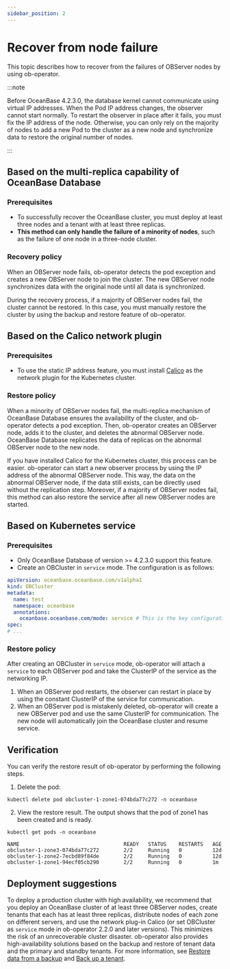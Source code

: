 ```yaml
---
sidebar_position: 2
---
```


# Recover from node failure

This topic describes how to recover from the failures of OBServer nodes by using ob-operator.

:::note

Before OceanBase 4.2.3.0, the database kernel cannot communicate using virtual IP addresses. When the Pod IP address changes, the observer cannot start normally. To restart the observer in place after it fails, you must fix the IP address of the node. Otherwise, you can only rely on the majority of nodes to add a new Pod to the cluster as a new node and synchronize data to restore the original number of nodes.

:::


## Based on the multi-replica capability of OceanBase Database

### Prerequisites

- To successfully recover the OceanBase cluster, you must deploy at least three nodes and a tenant with at least three replicas.
- **This method can only handle the failure of a minority of nodes**, such as the failure of one node in a three-node cluster.

### Recovery policy

When an OBServer node fails, ob-operator detects the pod exception and creates a new OBServer node to join the cluster. The new OBServer node synchronizes data with the original node until all data is synchronized. 

During the recovery process, if a majority of OBServer nodes fail, the cluster cannot be restored. In this case, you must manually restore the cluster by using the backup and restore feature of ob-operator.

## Based on the Calico network plugin

### Prerequisites

- To use the static IP address feature, you must install [Calico](https://docs.tigera.io/calico/latest/getting-started/kubernetes/) as the network plugin for the Kubernetes cluster.

### Restore policy

When a minority of OBServer nodes fail, the multi-replica mechanism of OceanBase Database ensures the availability of the cluster, and ob-operator detects a pod exception. Then, ob-operator creates an OBServer node, adds it to the cluster, and deletes the abnormal OBServer node. OceanBase Database replicates the data of replicas on the abnormal OBServer node to the new node.

If you have installed Calico for the Kubernetes cluster, this process can be easier. ob-operator can start a new observer process by using the IP address of the abnormal OBServer node. This way, the data on the abnormal OBServer node, if the data still exists, can be directly used without the replication step. Moreover, if a majority of OBServer nodes fail, this method can also restore the service after all new OBServer nodes are started.

## Based on Kubernetes service

### Prerequisites

- Only OceanBase Database of version >= 4.2.3.0 support this feature.
- Create an OBCluster in `service` mode. The configuration is as follows:

```yaml
apiVersion: oceanbase.oceanbase.com/v1alpha1
kind: OBCluster
metadata:
  name: test
  namespace: oceanbase
  annotations:
    oceanbase.oceanbase.com/mode: service # This is the key configuration
spec:
# ...
```
### Restore policy

After creating an OBCluster in `service` mode, ob-operator will attach a `service` to each OBServer pod and take the ClusterIP of the service as the networking IP. 

1. When an OBServer pod restarts, the observer can restart in place by using the constant ClusterIP of the service for communication. 
2. When an OBServer pod is mistakenly deleted, ob-operator will create a new OBServer pod and use the same ClusterIP for communication. The new node will automatically join the OceanBase cluster and resume service.

## Verification

You can verify the restore result of ob-operator by performing the following steps.

1. Delete the pod: 

```shell
kubectl delete pod obcluster-1-zone1-074bda77c272 -n oceanbase
```

2. View the restore result. The output shows that the pod of zone1 has been created and is ready.

```shell
kubectl get pods -n oceanbase

NAME                                  READY   STATUS    RESTARTS   AGE
obcluster-1-zone3-074bda77c272        2/2     Running   0          12d
obcluster-1-zone2-7ecbd89f84de        2/2     Running   0          12d
obcluster-1-zone1-94ecf05cb290        2/2     Running   0          1m
```

## Deployment suggestions

To deploy a production cluster with high availability, we recommend that you deploy an OceanBase cluster of at least three OBServer nodes, create tenants that each has at least three replicas, distribute nodes of each zone on different servers, and use the network plug-in Calico (or set OBCluster as `service` mode in ob-operator 2.2.0 and later versions). This minimizes the risk of an unrecoverable cluster disaster. ob-operator also provides high-availability solutions based on the backup and restore of tenant data and the primary and standby tenants. For more information, see [Restore data from a backup](500.data-recovery-of-ob-operator.md) and [Back up a tenant](400.tenant-backup-of-ob-operator.md).
